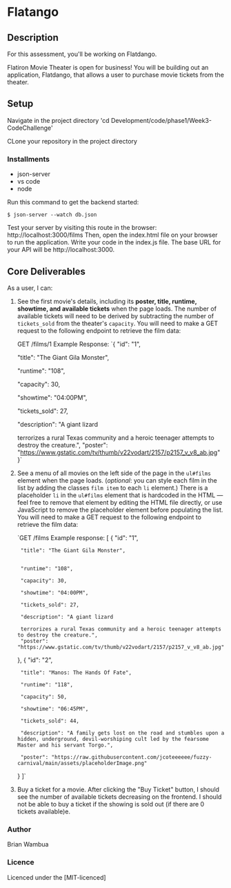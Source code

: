 # Flatango
## Description

For this assessment, you'll be working on Flatdango.

Flatiron Movie Theater is open for business! You will be building out an
application, Flatdango, that allows a user to purchase movie tickets from the
theater.

## Setup

Navigate in the project directory   'cd Development/code/phase1/Week3-CodeChallenge'

CLone your repository in the project directory

### Installments

* json-server
* vs code
* node 


Run this command to get the backend started:

 `$ json-server --watch db.json`

Test your server by visiting this route in the browser:
  http://localhost:3000/films
Then, open the index.html file on your browser to run the application.
Write your code in the index.js file. The base URL for your API will be
  http://localhost:3000.

## Core Deliverables

As a user, I can:

1. See the first movie's details, including its **poster, title, runtime,
  showtime, and available tickets** when the page loads. The number of
  available tickets will need to be derived by subtracting the number of
  `tickets_sold` from the theater's `capacity`. You will need to make a GET
  request to the following endpoint to retrieve the film data:


   GET /films/1
   Example Response:
   `{
     "id": "1",

     "title": "The Giant Gila Monster",

     "runtime": "108",

     "capacity": 30,

     "showtime": "04:00PM",

     "tickets_sold": 27,

     "description": "A giant lizard 

     terrorizes a rural Texas community and a heroic teenager attempts to destroy the creature.",
     "poster": "https://www.gstatic.com/tv/thumb/v22vodart/2157/p2157_v_v8_ab.jpg"
   }`


2. See a menu of all movies on the left side of the page in the `ul#films`
  element when the page loads. (_optional_: you can style each film in the list
  by adding the classes `film item` to each `li` element.) There is a
  placeholder `li` in the `ul#films` element that is hardcoded in the HTML —
  feel free to remove that element by editing the HTML file directly, or use
  JavaScript to remove the placeholder element before populating the list. You
  will need to make a GET request to the following endpoint to retrieve the
  film data:


   `GET /films
   Example response:
   [
      {
        "id": "1",

        "title": "The Giant Gila Monster",

    
        "runtime": "108",

        "capacity": 30,

        "showtime": "04:00PM",

        "tickets_sold": 27,

        "description": "A giant lizard 

        terrorizes a rural Texas community and a heroic teenager attempts to destroy the creature.",
        "poster": "https://www.gstatic.com/tv/thumb/v22vodart/2157/p2157_v_v8_ab.jpg"
      },
      {
        "id": "2",

        "title": "Manos: The Hands Of Fate",

        "runtime": "118",

        "capacity": 50,

        "showtime": "06:45PM",

        "tickets_sold": 44,

        "description": "A family gets lost on the road and stumbles upon a hidden, underground, devil-worshiping cult led by the fearsome Master and his servant Torgo.",

        "poster": "https://raw.githubusercontent.com/jcoteeeeee/fuzzy-carnival/main/assets/placeholderImage.png"
      }
      ]`


3. Buy a ticket for a movie. After clicking the "Buy Ticket" button, I should
  see the number of available tickets decreasing on the frontend. I should not
  be able to buy a ticket if the showing is sold out (if there are 0 tickets
  available)e.

  ### Author 
  Brian Wambua

  ### Licence

Licenced under the [MIT-licenced]

